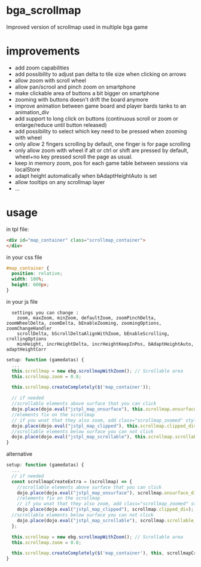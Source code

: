 # bga_scrollmap
Improved version of scrollmap used in multiple bga game

# improvements
- add zoom capabilities 
- add possibility to adjust pan delta to tile size when clicking on arrows
- allow zoom with scroll wheel
- allow pan/scrool and pinch zoom on smartphone
- make clickable area of buttons a bit bigger on smartphone
- zooming with buttons doesn't drift the board anymore
- improve animation between game board and player bards tanks to an animation_div
- add support to long click on buttons (continuous scroll or zoom or enlarge/reduce until button released)
- add possibility to select which key need to be pressed when zooming with wheel
- only allow 2 fingers scrolling by default, one finger is for page scrolling
- only allow zoom with wheel if alt or ctrl or shift are pressed by default, wheel+no key pressed scroll the page as usual.
- keep in memory zoom, pos for each game table between sessions via localStore
- adapt height automatically when bAdaptHeightAuto is set
- allow tooltips on any scrollmap layer
- ...

# usage
in tpl file:
```html
<div id="map_container" class="scrollmap_container">
</div>
```

in your css file
```css
#map_container {
  position: relative;
  width: 100%;
  height: 600px;
}
```

in your js file
```
  settings you can change :
	zoom, maxZoom, minZoom, defaultZoom, zoomPinchDelta, zoomWheelDelta, zoomDelta, bEnableZooming, zoomingOptions, zoomChangeHandler
	scrollDelta, bScrollDeltaAlignWithZoom, bEnableScrolling, crollingOptions
	minHeight, incrHeightDelta, incrHeightKeepInPos, bAdaptHeightAuto, adaptHeightCorr
```

```javascript
setup: function (gamedatas) {
  ...
  this.scrollmap = new ebg.scrollmapWithZoom(); // Scrollable area
  this.scrollmap.zoom = 0.8;

  this.scrollmap.createCompletely($('map_container'));

  // if needed
  //scrollable elements above surface that you can click
  dojo.place(dojo.eval("jstpl_map_onsurface"), this.scrollmap.onsurface_div);
  //elements fix on the scrollmap
  // if you wnat that they also zoom, add class="scrollmap_zoomed" style="transform-origin: 0px 0px;">
  dojo.place(dojo.eval("jstpl_map_clipped"), this.scrollmap.clipped_div);
  //scrollable elements below surface you can not click
  dojo.place(dojo.eval("jstpl_map_scrollable"), this.scrollmap.scrollable_div);
}
```
 alternative
```javascript
setup: function (gamedatas) {
  ...
  // if needed
  const scrollmapCreateExtra = (scrollmap) => {
    //scrollable elements above surface that you can click
    dojo.place(dojo.eval("jstpl_map_onsurface"), scrollmap.onsurface_div);
    //elements fix on the scrollmap
    // if you wnat that they also zoom, add class="scrollmap_zoomed" style="transform-origin: 0px 0px;">
    dojo.place(dojo.eval("jstpl_map_clipped"), scrollmap.clipped_div);
  //scrollable elements below surface you can not click
    dojo.place(dojo.eval("jstpl_map_scrollable"), scrollmap.scrollable_div);
  };

  this.scrollmap = new ebg.scrollmapWithZoom(); // Scrollable area
  this.scrollmap.zoom = 0.8;

  this.scrollmap.createCompletely($('map_container'), this, scrollmapCreateExtra);
}
```

